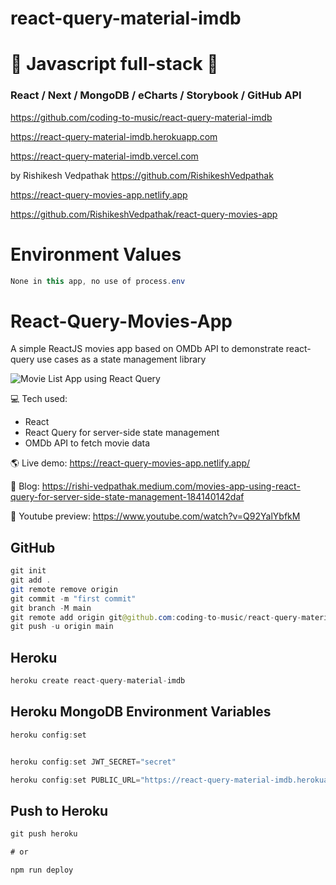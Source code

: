 # react-query-material-imdb

# 🚀 Javascript full-stack 🚀

### React / Next / MongoDB / eCharts / Storybook / GitHub API

https://github.com/coding-to-music/react-query-material-imdb

https://react-query-material-imdb.herokuapp.com

https://react-query-material-imdb.vercel.com

by Rishikesh Vedpathak https://github.com/RishikeshVedpathak

https://react-query-movies-app.netlify.app

https://github.com/RishikeshVedpathak/react-query-movies-app

# Environment Values

```java
None in this app, no use of process.env
```

# React-Query-Movies-App

A simple ReactJS movies app based on OMDb API to demonstrate react-query use cases as a state management library

![Movie List App using React Query](https://user-images.githubusercontent.com/1983286/118408706-5280da00-b6a4-11eb-887f-39457e754290.png)

💻 Tech used:

- React
- React Query for server-side state management
- OMDb API to fetch movie data

🌎 Live demo: https://react-query-movies-app.netlify.app/

📌 Blog: https://rishi-vedpathak.medium.com/movies-app-using-react-query-for-server-side-state-management-184140142daf

🎥 Youtube preview: https://www.youtube.com/watch?v=Q92YalYbfkM

## GitHub

```java
git init
git add .
git remote remove origin
git commit -m "first commit"
git branch -M main
git remote add origin git@github.com:coding-to-music/react-query-material-imdb.git
git push -u origin main
```

## Heroku

```java
heroku create react-query-material-imdb
```

## Heroku MongoDB Environment Variables

```java
heroku config:set


heroku config:set JWT_SECRET="secret"

heroku config:set PUBLIC_URL="https://react-query-material-imdb.herokuapp.com"
```

## Push to Heroku

```java
git push heroku

# or

npm run deploy
```
